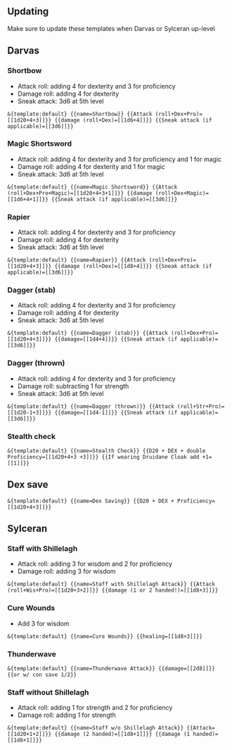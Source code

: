 ## Updating
Make sure to update these templates when Darvas or Sylceran up-level
## Darvas
### Shortbow
- Attack roll: adding 4 for dexterity and 3 for proficiency
- Damage roll: adding 4 for dexterity
- Sneak attack: 3d6 at 5th level
```
&{template:default} {{name=Shortbow}} {{Attack (roll+Dex+Pro)=[[1d20+4+3]]}} {{damage (roll+Dex)=[[1d6+4]]}} {{Sneak attack (if applicable)=[[3d6]]}}
```
### Magic Shortsword
- Attack roll: adding 4 for dexterity and 3 for proficiency and 1 for magic
- Damage roll: adding 4 for dexterity and 1 for magic
- Sneak attack: 3d6 at 5th level
```
&{template:default} {{name=Magic Shortsword}} {{Attack (roll+Dex+Pro+Magic)=[[1d20+4+3+1]]}} {{damage (roll+Dex+Magic)=[[1d6+4+1]]}} {{Sneak attack (if applicable)=[[3d6]]}}
```
### Rapier
- Attack roll: adding 4 for dexterity and 3 for proficiency
- Damage roll: adding 4 for dexterity
- Sneak attack: 3d6 at 5th level
```
&{template:default} {{name=Rapier}} {{Attack (roll+Dex+Pro)=[[1d20+4+3]]}} {{damage (roll+Dex)=[[1d8+4]]}} {{Sneak attack (if applicable)=[[3d6]]}}
```
### Dagger (stab)
- Attack roll: adding 4 for dexterity and 3 for proficiency
- Damage roll: adding 4 for dexterity
- Sneak attack: 3d6 at 5th level
```
&{template:default} {{name=Dagger (stab)}} {{Attack (roll+Dex+Pro)=[[1d20+4+3]]}} {{damage=[[1d4+4]]}} {{Sneak attack (if applicable)=[[3d6]]}}
```
### Dagger (thrown)
- Attack roll: adding 4 for dexterity and 3 for proficiency
- Damage roll: subtracting 1 for strength
- Sneak attack: 3d6 at 5th level
```
&{template:default} {{name=Dagger (thrown)}} {{Attack (roll+Str+Pro)=[[1d20-1+3]]}} {{damage=[[1d4-1]]}} {{Sneak attack (if applicable)=[[3d6]]}}
```

### Stealth check
```
&{template:default} {{name=Stealth Check}} {{D20 + DEX + double Proficiency=[[1d20+4+3 +3]]}} {{If wearing Druidane Cloak add +1=[[1]]}}
```

## Dex save
```
&{template:default} {{name=Dex Saving}} {{D20 + DEX + Proficiency=[[1d20+4+3]]}}
```

## Sylceran

### Staff with Shillelagh
- Attack roll: adding 3 for wisdom and 2 for proficiency
- Damage roll: adding 3 for wisdom
```
&{template:default} {{name=Staff with Shillelagh Attack}} {{Attack (roll+Wis+Pro)=[[1d20+3+2]]}} {{damage (1 or 2 handed!)=[[1d8+3]]}}
```

### Cure Wounds
- Add 3 for wisdom
```
&{template:default} {{name=Cure Wounds}} {{healing=[[1d8+3]]}}
```

### Thunderwave
```
&{template:default} {{name=Thunderwave Attack}} {{damage=[[2d8]]}}  {{or w/ con save 1/2}}
```

### Staff without Shillelagh
- Attack roll: adding 1 for strength and 2 for proficiency
- Damage roll: adding 1 for strength
```
&{template:default} {{name=Staff w/o Shillelagh Attack}} {{Attack=[[1d20+1+2]]}} {{damage (2 handed)=[[1d8+1]]}} {{damage (1 handed)=[[1d6+1]]}}
```
